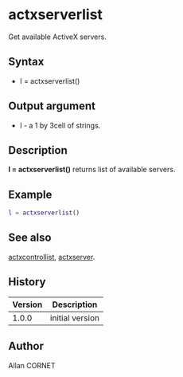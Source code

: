 

# actxserverlist

Get available ActiveX servers.

## Syntax

- l = actxserverlist()

## Output argument

 - l - a 1 by 3cell of strings.

## Description


  <p><b>l = actxserverlist()</b> returns list of available servers.</p>


## Example

```matlab
l = actxserverlist()
```

## See also

[actxcontrollist](actxcontrollist.md), [actxserver](actxserver.md).
## History

|Version|Description|
|------|------|
|1.0.0|initial version|


## Author

Allan CORNET



